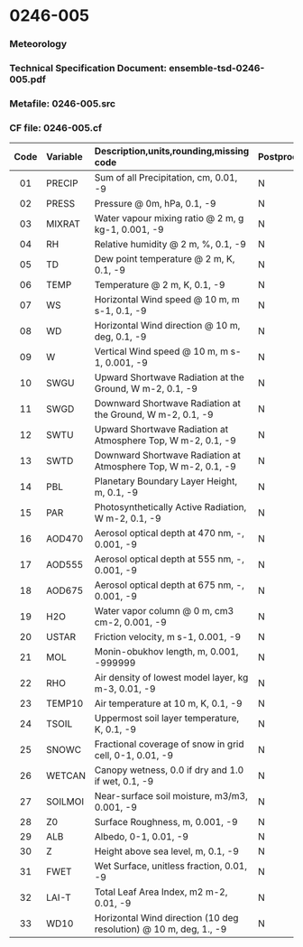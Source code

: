 # 0246-005
### Meteorology
### Technical Specification Document: ensemble-tsd-0246-005.pdf
### Metafile: 0246-005.src
### CF file: 0246-005.cf
|Code|Variable|Description,units,rounding,missing code|Postprocessing|
|:-:|:-|:-|:-|
|01|PRECIP|Sum of all Precipitation, cm, 0.01, -9|N|
|02|PRESS|Pressure @ 0m, hPa, 0.1, -9|N|
|03|MIXRAT|Water vapour mixing ratio @ 2 m, g kg-1, 0.001, -9|N|
|04|RH|Relative humidity @ 2 m, %, 0.1, -9|N|
|05|TD|Dew point temperature @ 2 m, K, 0.1, -9|N|
|06|TEMP|Temperature @ 2 m, K, 0.1, -9|N|
|07|WS|Horizontal Wind speed @ 10 m, m s-1, 0.1, -9|N|
|08|WD|Horizontal Wind direction @ 10 m, deg, 0.1, -9|N|
|09|W|Vertical Wind speed @ 10 m, m s-1, 0.001, -9|N|
|10|SWGU|Upward Shortwave Radiation at the Ground, W m-2, 0.1, -9|N|
|11|SWGD|Downward Shortwave Radiation at the Ground, W m-2, 0.1, -9|N|
|12|SWTU|Upward Shortwave Radiation at Atmosphere Top, W m-2, 0.1, -9|N|
|13|SWTD|Downward Shortwave Radiation at Atmosphere Top, W m-2, 0.1, -9|N|
|14|PBL|Planetary Boundary Layer Height, m, 0.1, -9|N|
|15|PAR|Photosynthetically Active Radiation, W m-2, 0.1, -9|N|
|16|AOD470|Aerosol optical depth at 470 nm, -, 0.001, -9|N|
|17|AOD555|Aerosol optical depth at 555 nm, -, 0.001, -9|N|
|18|AOD675|Aerosol optical depth at 675 nm, -, 0.001, -9|N|
|19|H2O|Water vapor column @ 0 m, cm3 cm-2, 0.001, -9|N|
|20|USTAR|Friction velocity, m s-1, 0.001, -9|N|
|21|MOL|Monin-obukhov length, m, 0.001, -999999|N|
|22|RHO|Air density of lowest model layer, kg m-3, 0.01, -9|N|
|23|TEMP10|Air temperature at 10 m, K, 0.1, -9|N|
|24|TSOIL|Uppermost soil layer temperature, K, 0.1, -9|N|
|25|SNOWC|Fractional coverage of snow in grid cell, 0-1, 0.01, -9|N|
|26|WETCAN|Canopy wetness, 0.0 if dry and 1.0 if wet, 0.1, -9|N|
|27|SOILMOI|Near-surface soil moisture, m3/m3, 0.001, -9|N|
|28|Z0|Surface Roughness, m, 0.001, -9|N|
|29|ALB|Albedo, 0-1, 0.01, -9|N|
|30|Z|Height above sea level, m, 0.1, -9|N|
|31|FWET|Wet Surface, unitless fraction, 0.01, -9|N|
|32|LAI-T|Total Leaf Area Index, m2 m-2, 0.01, -9|N|
|33|WD10|Horizontal Wind direction (10 deg resolution) @ 10 m, deg, 1., -9|N|
